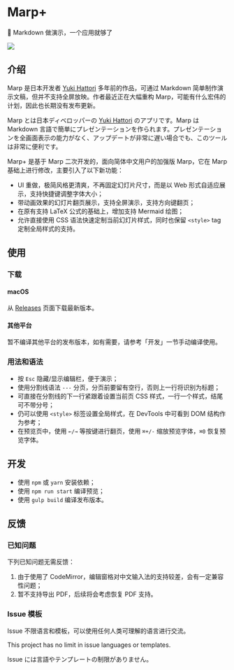 # Marp+
🔖 Markdown 做演示，一个应用就够了

![](https://ws1.sinaimg.cn/large/006tNbRwgy1fwdlnp7k6lj31kw15xk3k.jpg)

## 介绍
Marp 是日本开发者 [Yuki Hattori](https://github.com/yhatt) 多年前的作品，可通过 Markdown 简单制作演示文稿，但并不支持全屏放映。作者最近正在大幅重构 Marp，可能有什么宏伟的计划，因此也长期没有发布更新。

Marp とは日本ディベロッパーの [Yuki Hattori](https://github.com/yhatt) のアプリです。Marp は Markdown 言語で簡単にプレゼンテーションを作られます。プレゼンテーションを全画面表示の能力がなく、アップデートが非常に遅い場合でも、このツールは非常に便利です。

Marp+ 是基于 Marp 二次开发的，面向简体中文用户的加强版 Marp，它在 Marp 基础上进行修改，主要引入了以下新功能：

- UI 重做，极简风格更清爽，不再固定幻灯片尺寸，而是以 Web 形式自适应展示，支持快捷键调整字体大小；
- 带动画效果的幻灯片翻页展示，支持全屏演示，支持方向键翻页；
- 在原有支持 LaTeX 公式的基础上，增加支持 Mermaid 绘图；
- 允许直接使用 CSS 语法快速定制当前幻灯片样式，同时也保留 `<style>` tag 定制全局样式的支持。

## 使用
### 下载
#### macOS
从 [Releases](https://github.com/rikumi/marp-plus/releases/latest) 页面下载最新版本。

#### 其他平台
暂不编译其他平台的发布版本，如有需要，请参考「开发」一节手动编译使用。

### 用法和语法
- 按 `Esc` 隐藏/显示编辑栏，便于演示；
- 使用分割线语法 `---` 分页，分页前要留有空行，否则上一行将识别为标题；
- 可直接在分割线的下一行紧跟着设置当前页 CSS 样式，一行一个样式，结尾可不带分号；
- 仍可以使用 `<style>` 标签设置全局样式，在 DevTools 中可看到 DOM 结构作为参考；
- 在预览页中，使用 `←/→` 等按键进行翻页，使用 `⌘+/-` 缩放预览字体，`⌘0` 恢复预览字体。

## 开发
- 使用 `npm` 或 `yarn` 安装依赖；
- 使用 `npm run start` 编译预览；
- 使用 `gulp build` 编译发布版本。

## 反馈
### 已知问题
下列已知问题无需反馈：

1. 由于使用了 CodeMirror，编辑窗格对中文输入法的支持较差，会有一定兼容性问题；
2. 暂不支持导出 PDF，后续将会考虑恢复 PDF 支持。

### Issue 模板
Issue 不限语言和模板，可以使用任何人类可理解的语言进行交流。

This project has no limit in issue languages or templates.

Issue には言語やテンプレートの制限がありません。